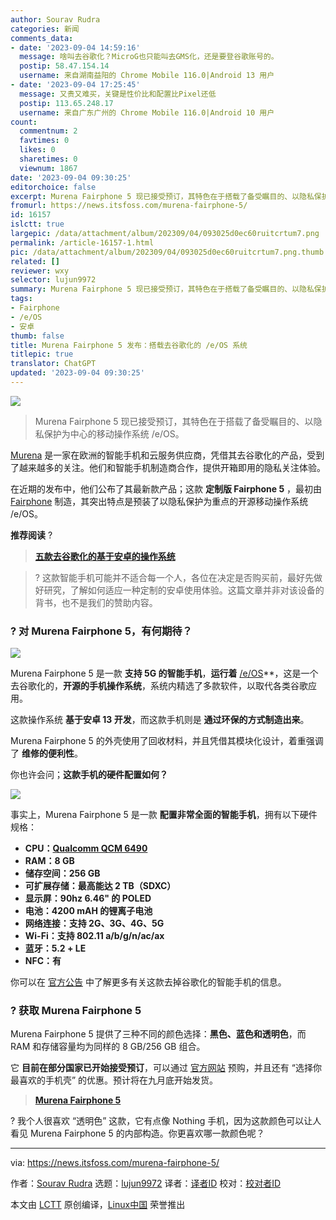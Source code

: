 ```yaml
---
author: Sourav Rudra
categories: 新闻
comments_data:
- date: '2023-09-04 14:59:16'
  message: 啥叫去谷歌化？MicroG也只能叫去GMS化，还是要登谷歌账号的。
  postip: 58.47.154.14
  username: 来自湖南益阳的 Chrome Mobile 116.0|Android 13 用户
- date: '2023-09-04 17:25:45'
  message: 又贵又难买，关键是性价比和配置比Pixel还低
  postip: 113.65.248.17
  username: 来自广东广州的 Chrome Mobile 116.0|Android 10 用户
count:
  commentnum: 2
  favtimes: 0
  likes: 0
  sharetimes: 0
  viewnum: 1867
date: '2023-09-04 09:30:25'
editorchoice: false
excerpt: Murena Fairphone 5 现已接受预订，其特色在于搭载了备受瞩目的、以隐私保护为中心的移动操作系统 /e/OS。
fromurl: https://news.itsfoss.com/murena-fairphone-5/
id: 16157
islctt: true
largepic: /data/attachment/album/202309/04/093025d0ec60ruitcrtum7.png
permalink: /article-16157-1.html
pic: /data/attachment/album/202309/04/093025d0ec60ruitcrtum7.png.thumb.jpg
related: []
reviewer: wxy
selector: lujun9972
summary: Murena Fairphone 5 现已接受预订，其特色在于搭载了备受瞩目的、以隐私保护为中心的移动操作系统 /e/OS。
tags:
- Fairphone
- /e/OS
- 安卓
thumb: false
title: Murena Fairphone 5 发布：搭载去谷歌化的 /e/OS 系统
titlepic: true
translator: ChatGPT
updated: '2023-09-04 09:30:25'
---
```


![](/data/attachment/album/202309/04/093025d0ec60ruitcrtum7.png)



> 
> Murena Fairphone 5 现已接受预订，其特色在于搭载了备受瞩目的、以隐私保护为中心的移动操作系统 /e/OS。
> 
> 
> 


[Murena](https://murena.com/?sld=5) 是一家在欧洲的智能手机和云服务供应商，凭借其去谷歌化的产品，受到了越来越多的关注。他们和智能手机制造商合作，提供开箱即用的隐私关注体验。


在近期的发布中，他们公布了其最新款产品；这款 **定制版 Fairphone 5** ，最初由 [Fairphone](https://www.fairphone.com/) 制造，其突出特点是预装了以隐私保护为重点的开源移动操作系统 /e/OS。


**推荐阅读** ?



> 
> **[五款去谷歌化的基于安卓的操作系统](https://itsfoss.com/android-distributions-roms/)**
> 
> 
> 



> 
> ? 这款智能手机可能并不适合每一个人，各位在决定是否购买前，最好先做好研究，了解如何适应一种定制的安卓使用体验。这篇文章并非对该设备的背书，也不是我们的赞助内容。
> 
> 
> 


### ? 对 Murena Fairphone 5，有何期待？


![](/data/attachment/album/202309/04/093025zdhaa5vldikac8ia.jpg)


Murena Fairphone 5 是一款 **支持 5G 的智能手机**，**运行着** [/e/OS](https://e.foundation/e-os/)\*\*，这是一个去谷歌化的，**开源的手机操作系统**，系统内精选了多款软件，以取代各类谷歌应用。


这款操作系统 **基于安卓 13 开发**，而这款手机则是 **通过环保的方式制造出来**。


Murena Fairphone 5 的外壳使用了回收材料，并且凭借其模块化设计，着重强调了 **维修的便利性**。


你也许会问；**这款手机的硬件配置如何？**


![](/data/attachment/album/202309/04/093026r9oob7hxbmhckr7o.jpg)


事实上，Murena Fairphone 5 是一款 **配置非常全面的智能手机**，拥有以下硬件规格：


* **CPU：[Qualcomm QCM 6490](https://www.qualcomm.com/products/internet-of-things/industrial/building-enterprise/qcm6490)**
* **RAM：8 GB**
* **储存空间：256 GB**
* **可扩展存储：最高能达 2 TB（SDXC）**
* **显示屏：90hz 6.46" 的 POLED**
* **电池：4200 mAH 的锂离子电池**
* **网络连接：支持 2G、3G、4G、5G**
* **Wi-Fi：支持 802.11 a/b/g/n/ac/ax**
* **蓝牙：5.2 + LE**
* **NFC：有**


你可以在 [官方公告](https://murena.com/murena-fairphone-5-is-now-available-for-pre-order-at-murena-com/) 中了解更多有关这款去掉谷歌化的智能手机的信息。


### ? 获取 Murena Fairphone 5


Murena Fairphone 5 提供了三种不同的颜色选择：**黑色、蓝色和透明色**，而 RAM 和存储容量均为同样的 8 GB/256 GB 组合。


它 **目前在部分国家已开始接受预订**，可以通过 [官方网站](https://murena.com/shop/smartphones/brand-new/murena-fairphone-5/?sld=5) 预购，并且还有 “选择你最喜欢的手机壳” 的优惠。预计将在九月底开始发货。



> 
> **[Murena Fairphone 5](https://murena.com/shop/smartphones/brand-new/murena-fairphone-5/?sld=5)**
> 
> 
> 


? 我个人很喜欢 “透明色” 这款，它有点像 Nothing 手机，因为这款颜色可以让人看见 Murena Fairphone 5 的内部构造。你更喜欢哪一款颜色呢？




---


via: <https://news.itsfoss.com/murena-fairphone-5/>


作者：[Sourav Rudra](https://news.itsfoss.com/author/sourav/) 选题：[lujun9972](https://github.com/lujun9972) 译者：[译者ID](https://github.com/%E8%AF%91%E8%80%85ID) 校对：[校对者ID](https://github.com/%E6%A0%A1%E5%AF%B9%E8%80%85ID)


本文由 [LCTT](https://github.com/LCTT/TranslateProject) 原创编译，[Linux中国](https://linux.cn/) 荣誉推出